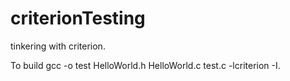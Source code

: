 # criterionTesting
tinkering with criterion.

To build gcc -o test HelloWorld.h HelloWorld.c test.c -lcriterion -I.
